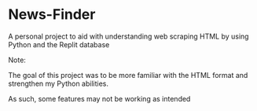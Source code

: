# News-Finder
A personal project to aid with understanding web scraping HTML by using Python and the Replit database

Note:

The goal of this project was to be more familiar with the HTML format and strengthen my Python abilities. 

As such, some features may not be working as intended
